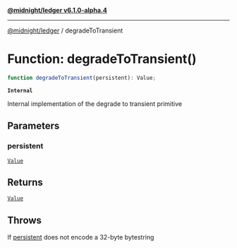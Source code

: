 [**@midnight/ledger v6.1.0-alpha.4**](../README.md)

***

[@midnight/ledger](../globals.md) / degradeToTransient

# Function: degradeToTransient()

```ts
function degradeToTransient(persistent): Value;
```

**`Internal`**

Internal implementation of the degrade to transient primitive

## Parameters

### persistent

[`Value`](../type-aliases/Value.md)

## Returns

[`Value`](../type-aliases/Value.md)

## Throws

If [persistent](#degradetotransient) does not encode a 32-byte bytestring
